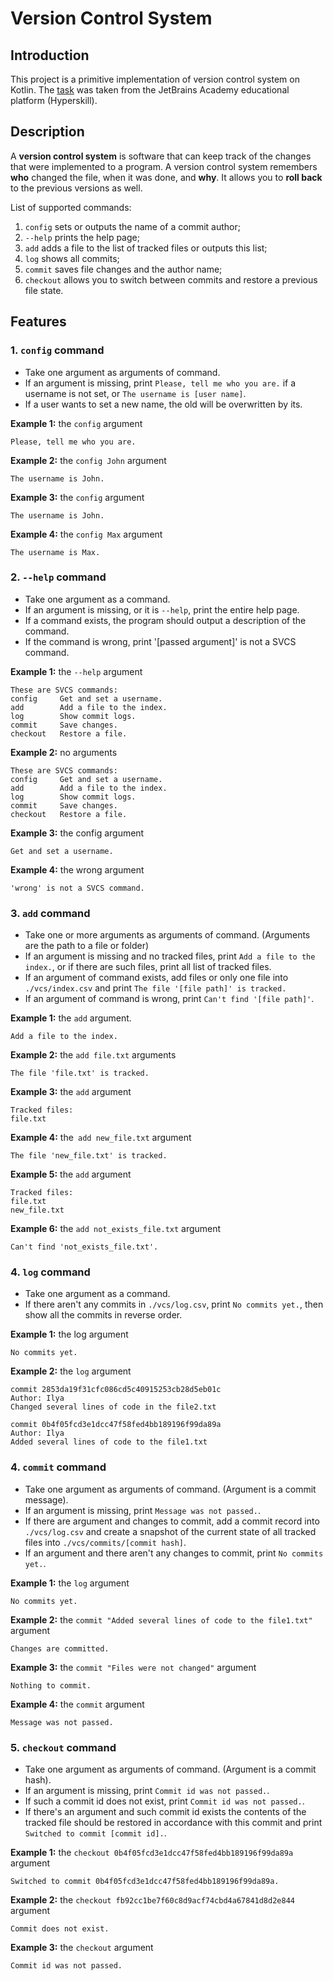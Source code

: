 # Version Control System

## Introduction

This project is a primitive implementation of version control system on Kotlin.
The [task](https://hyperskill.org/projects/177) was taken from the JetBrains Academy educational platform (Hyperskill).

## Description

A **version control system** is software that can keep track of the changes that were implemented to a program.
A version control system remembers **who** changed the file, when it was done, and **why**.
It allows you to **roll back** to the previous versions as well.

List of supported commands:

1. `config` sets or outputs the name of a commit author;
2. `--help` prints the help page;
3. `add` adds a file to the list of tracked files or outputs this list;
4. `log` shows all commits;
5. `commit` saves file changes and the author name;
6. `checkout` allows you to switch between commits and restore a previous file state.

## Features

### 1. `config` command

- Take one argument as arguments of command.
- If an argument is missing, print `Please, tell me who you are.` if a username is not set,
  or `The username is [user name]`.
- If a user wants to set a new name, the old will be overwritten by its.

**Example 1:** the `config` argument

`Please, tell me who you are.`

**Example 2:** the `config John` argument

`The username is John.`

**Example 3:** the `config` argument

`The username is John.`

**Example 4:** the `config Max` argument

`The username is Max.`

### 2. `--help` command

- Take one argument as a command.
- If an argument is missing, or it is `--help`, print the entire help page.
- If a command exists, the program should output a description of the command.
- If the command is wrong, print '[passed argument]' is not a SVCS command.

**Example 1:** the `--help` argument

```
These are SVCS commands:
config     Get and set a username.
add        Add a file to the index.
log        Show commit logs.
commit     Save changes.
checkout   Restore a file.
```

**Example 2:** no arguments

```
These are SVCS commands:
config     Get and set a username.
add        Add a file to the index.
log        Show commit logs.
commit     Save changes.
checkout   Restore a file.
```

**Example 3:** the config argument

`Get and set a username.`

**Example 4:** the wrong argument

`'wrong' is not a SVCS command.`

### 3. `add` command

- Take one or more arguments as arguments of command. (Arguments are the path to a file or folder)
- If an argument is missing and no tracked files, print `Add a file to the index.`,
  or if there are such files, print all list of tracked files.
- If an argument of command exists, add files or only one file into `./vcs/index.csv` and
  print `The file '[file path]' is tracked.`
- If an argument of command is wrong, print `Can't find '[file path]'`.

**Example 1:** the `add` argument.

`Add a file to the index.`

**Example 2:** the `add file.txt` arguments

`The file 'file.txt' is tracked.`

**Example 3:** the `add` argument

```
Tracked files:
file.txt
```

**Example 4:** the` add new_file.txt` argument

`The file 'new_file.txt' is tracked.`

**Example 5:** the `add` argument

```
Tracked files:
file.txt
new_file.txt
```

**Example 6:** the `add not_exists_file.txt` argument

`Can't find 'not_exists_file.txt'.`

### 4. `log` command

- Take one argument as a command.
- If there aren't any commits in `./vcs/log.csv`, print `No commits yet.`, then show all the commits in reverse order.

**Example 1:** the log argument

`No commits yet.`

**Example 2:** the `log` argument

```
commit 2853da19f31cfc086cd5c40915253cb28d5eb01c
Author: Ilya
Changed several lines of code in the file2.txt

commit 0b4f05fcd3e1dcc47f58fed4bb189196f99da89a
Author: Ilya
Added several lines of code to the file1.txt
```

### 4. `commit` command

- Take one argument as arguments of command. (Argument is a commit message).
- If an argument is missing, print `Message was not passed.`.
- If there are argument and changes to commit, add a commit record into `./vcs/log.csv` and create a snapshot of
  the current state of all tracked files into `./vcs/commits/[commit hash]`.
- If an argument and there aren't any changes to commit, print `No commits yet.`.

**Example 1:** the `log` argument

`No commits yet.`

**Example 2:** the `commit "Added several lines of code to the file1.txt"` argument

`Changes are committed.`

**Example 3:** the `commit "Files were not changed"` argument

`Nothing to commit.`

**Example 4:** the `commit` argument

`Message was not passed.`

### 5. `checkout` command

- Take one argument as arguments of command. (Argument is a commit hash).
- If an argument is missing, print `Commit id was not passed.`.
- If such a commit id does not exist, print `Commit id was not passed.`.
- If there's an argument and such commit id exists the contents of the tracked file should be restored in accordance
  with this commit and print `Switched to commit [commit id].`.

**Example 1:** the `checkout 0b4f05fcd3e1dcc47f58fed4bb189196f99da89a` argument

`Switched to commit 0b4f05fcd3e1dcc47f58fed4bb189196f99da89a.`

**Example 2:** the `checkout fb92cc1be7f60c8d9acf74cbd4a67841d8d2e844` argument

`Commit does not exist.`

**Example 3:** the `checkout` argument

`Commit id was not passed.`

